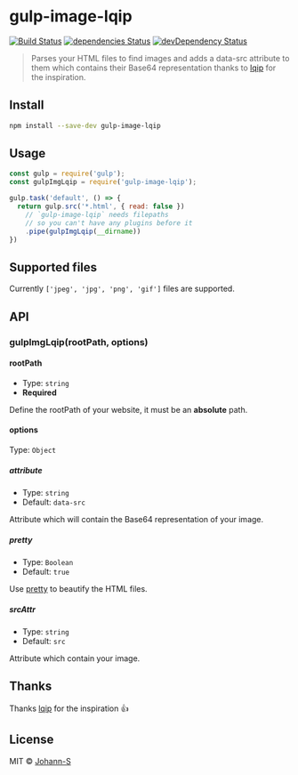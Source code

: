 # gulp-image-lqip

[![Build Status](https://travis-ci.org/Johann-S/gulp-image-lqip.svg?branch=master)](https://travis-ci.org/Johann-S/gulp-image-lqip)
[![dependencies Status](https://img.shields.io/david/Johann-S/gulp-image-lqip.svg)](https://david-dm.org/Johann-S/gulp-image-lqip)
[![devDependency Status](https://img.shields.io/david/dev/Johann-S/gulp-image-lqip.svg)](https://david-dm.org/Johann-S/gulp-image-lqip?type=dev)

> Parses your HTML files to find images and adds a data-src attribute to them which contains their Base64 representation thanks to [lqip](https://github.com/zouhir/lqip) for the inspiration.

## Install

```sh
npm install --save-dev gulp-image-lqip
```

## Usage

```js
const gulp = require('gulp');
const gulpImgLqip = require('gulp-image-lqip');

gulp.task('default', () => {
  return gulp.src('*.html', { read: false })
    // `gulp-image-lqip` needs filepaths
    // so you can't have any plugins before it
    .pipe(gulpImgLqip(__dirname))
})
```

## Supported files

Currently `['jpeg', 'jpg', 'png', 'gif']` files are supported.

## API

### gulpImgLqip(rootPath, options)

#### rootPath

* Type: `string`
* **Required**

Define the rootPath of your website, it must be an **absolute** path.

#### options

Type: `Object`

##### attribute

* Type: `string`
* Default: `data-src`

Attribute which will contain the Base64 representation of your image.

##### pretty

* Type: `Boolean`
* Default: `true`

Use [pretty](https://github.com/jonschlinkert/pretty) to beautify the HTML files.

##### srcAttr

* Type: `string`
* Default: `src`

Attribute which contain your image.

## Thanks

Thanks [lqip](https://github.com/zouhir/lqip) for the inspiration :+1:

## License

MIT © [Johann-S](https://www.johann-servoire.fr/)
